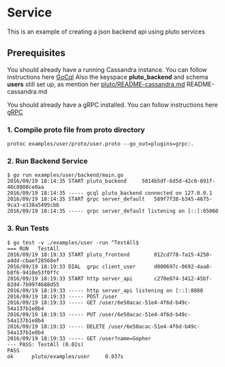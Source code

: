 # Service

This is an example of creating a json backend api using pluto services

## Prerequisites
You should already have a running Cassandra instance. You can follow instructions here [GoCql](https://academy.datastax.com/resources/getting-started-apache-cassandra-and-go)
Also the keyspace **pluto_backend** and schema **users** still set up, as mention her [pluto/README-cassandra.md](../../README-cassandra.md)
README-cassandra.md

You should already have a gRPC installed. You can follow instructions here [gRPC](http://www.grpc.io/docs/quickstart/go.html#prerequisites)

### 1. Compile proto file from proto directory
```
protoc examples/user/proto/user.proto --go_out=plugins=grpc:.
```
### 2. Run Backend Service
```
$ go run examples/user/backend/main.go
2016/09/19 18:14:35 START pluto_backend 	5014b5df-6d5d-42c0-891f-46c8808ce0aa
2016/09/19 18:14:35 ----- gcql pluto_backend connected on 127.0.0.1
2016/09/19 18:14:35 START grpc server_default 	589f7f38-b345-4675-9ca3-e138a5495cbb
2016/09/19 18:14:35 ----- grpc server_default listening on [::]:65060
```
### 3. Run Tests
```
$ go test -v ./examples/user -run ^TestAll$
=== RUN   TestAll
2016/09/19 18:19:33 START pluto_frontend        012cd778-7a15-4250-a4dd-cbaef28568ef
2016/09/19 18:19:33 DIAL  grpc client_user      d080697c-0692-4aa8-b8f6-9410e53f0ffc
2016/09/19 18:19:33 START http server_api       c270e874-3412-45bf-82d4-7b9974688d55
2016/09/19 18:19:33 ----- http server_api listening on [::]:8080
2016/09/19 18:19:33 ----- POST /user
2016/09/19 18:19:33 ----- GET /user/6e50acac-51e4-4f6d-b49c-54a137b1e8b4
2016/09/19 18:19:33 ----- PUT /user/6e50acac-51e4-4f6d-b49c-54a137b1e8b4
2016/09/19 18:19:33 ----- DELETE /user/6e50acac-51e4-4f6d-b49c-54a137b1e8b4
2016/09/19 18:19:33 ----- GET /user?name=Gopher
--- PASS: TestAll (0.02s)
PASS
ok      pluto/examples/user     0.037s
```
